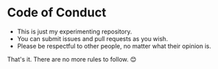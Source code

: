 # Code of Conduct

* This is just my experimenting repository.
* You can submit issues and pull requests as you wish.
* Please be respectful to other people, no matter what their opinion is.
  
That's it. There are no more rules to follow. 😊
